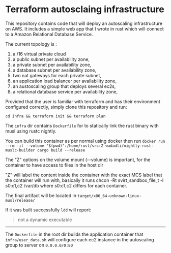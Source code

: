 # Terraform autosclaing infrastructure
This repository contains code that will deploy an autoscaling infrastructure on AWS. It includes a simple web app that I wrote in rust which will connect to a Amazon Relational Database Service.

The current topology is :

1. a /16 virtual private cloud
2. a public subnet per availability zone,
3. a private subnet per availability zone,
4. a database subnet per availability zone,
5. two nat gateways for each private subnet,
6. an application load balancer per availability zone,
7. an austoscaling group that deploys several ec2s,
8. a relational database service per availability zone,


Provided that the user is familiar with terraform and has their environment configured correctly, simply clone this repository and run:

```
cd infra && terraform init && terraform plan
```

The ```infra``` dir contains ```Dockerfile``` for to statically link the rust binary with musl using rustc nightly.

You can build this container as per normal using docker then run ```docker run --rm -it --volume "$(pwd)":/home/rust/src:Z wadadli/nightly-rust-muslc-builder cargo build --release```

The "Z" options on the volume mount (--volume) is important, for the container to have access to files in the host dir

"Z" will label the content inside the container with the exact MCS label that the container will run with, basically it runs chcon -Rt svirt_sandbox_file_t -l s0:c1,c2 /var/db where s0:c1,c2 differs for each container.

The final artifact will be located in ```target/x86_64-unknown-linux-musl/release/```

If it was built successfully ```ldd``` will report:
> not a dynamic executable

---


The ```Dockerfile``` in the root dir builds the application container that ```infra/user_data.sh``` will configure each ec2 instance in the autoscaling group to server on ```0.0.0.0/0:80```
